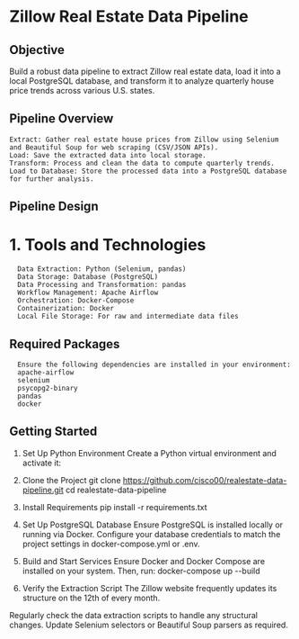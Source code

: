 # Zillow Real Estate Data Pipeline
     
## Objective
Build a robust data pipeline to extract Zillow real estate data, load it into a local PostgreSQL database, and transform it to analyze quarterly house price trends across various U.S. states.

## Pipeline Overview
    Extract: Gather real estate house prices from Zillow using Selenium and Beautiful Soup for web scraping (CSV/JSON APIs).
    Load: Save the extracted data into local storage.
    Transform: Process and clean the data to compute quarterly trends.
    Load to Database: Store the processed data into a PostgreSQL database for further analysis.
    
## Pipeline Design
# 1. Tools and Technologies
      Data Extraction: Python (Selenium, pandas)
      Data Storage: Database (PostgreSQL)
      Data Processing and Transformation: pandas
      Workflow Management: Apache Airflow
      Orchestration: Docker-Compose
      Containerization: Docker
      Local File Storage: For raw and intermediate data files
  
##  Required Packages
      Ensure the following dependencies are installed in your environment:
      apache-airflow
      selenium
      psycopg2-binary
      pandas
      docker
      
## Getting Started
1. Set Up Python Environment
Create a Python virtual environment and activate it:

 2. Clone the Project
 git clone https://github.com/cisco00/realestate-data-pipeline.git
 cd realestate-data-pipeline

3. Install Requirements
pip install -r requirements.txt

5. Set Up PostgreSQL Database
Ensure PostgreSQL is installed locally or running via Docker. Configure your database credentials to match the project settings in docker-compose.yml or .env.

6. Build and Start Services
Ensure Docker and Docker Compose are installed on your system. Then, run:
docker-compose up --build

6. Verify the Extraction Script
The Zillow website frequently updates its structure on the 12th of every month.

Regularly check the data extraction scripts to handle any structural changes.
Update Selenium selectors or Beautiful Soup parsers as required.
